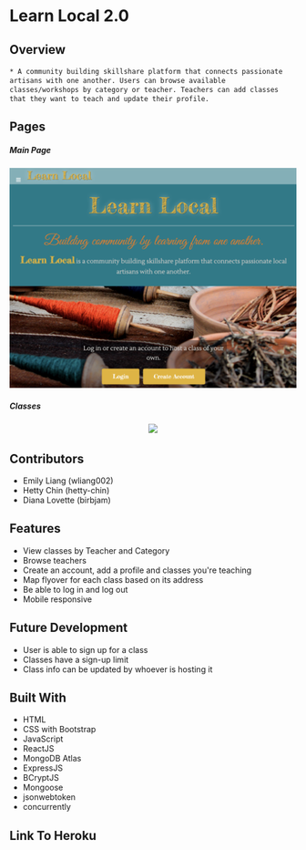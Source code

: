 # <h1>Learn Local 2.0 </h1>

## Overview
    * A community building skillshare platform that connects passionate artisans with one another. Users can browse available classes/workshops by category or teacher. Teachers can add classes that they want to teach and update their profile.

## Pages
##### Main Page
![main page](readmeimg/main.png)

##### Classes
<p align="center">

  <img src="readmeimg/map.gif">
</p>

## Contributors
- Emily Liang (wliang002)
- Hetty Chin (hetty-chin)
- Diana Lovette (birbjam)

## Features
- View classes by Teacher and Category
- Browse teachers
- Create an account, add a profile and classes you're teaching
- Map flyover for each class based on its address
- Be able to log in and log out
- Mobile responsive

## Future Development
- User is able to sign up for a class
- Classes have a sign-up limit
- Class info can be updated by whoever is hosting it

## Built With
- HTML
- CSS with Bootstrap
- JavaScript
- ReactJS
- MongoDB Atlas
- ExpressJS
- BCryptJS
- Mongoose
- jsonwebtoken
- concurrently

## Link To Heroku
